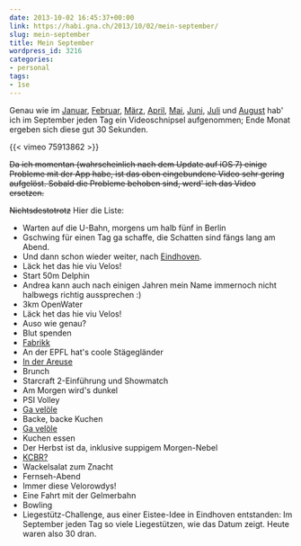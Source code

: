 ```yaml
---
date: 2013-10-02 16:45:37+00:00
link: https://habi.gna.ch/2013/10/02/mein-september/
slug: mein-september
title: Mein September
wordpress_id: 3216
categories:
- personal
tags:
- 1se
---
```


Genau wie im [Januar](https://habi.gna.ch/2013/02/01/mein-januar/), [Februar](https://habi.gna.ch/2013/03/04/mein-februar/), [März](https://habi.gna.ch/2013/04/01/mein-marz/), [April](https://habi.gna.ch/2013/05/01/mein-april/), [Mai](https://habi.gna.ch/2013/06/01/mein-mai/), [Juni](https://habi.gna.ch/2013/07/01/mein-juni/), [Juli](https://habi.gna.ch/2013/08/02/mein-juli/) und [August](https://habi.gna.ch/2013/09/02/mein-august/) hab' ich im September jeden Tag ein Videoschnipsel aufgenommen; Ende Monat ergeben sich diese gut 30 Sekunden.

{{< vimeo 75913862 >}}

<del>Da ich momentan (wahrscheinlich nach dem Update auf iOS 7) einige Probleme mit der App habe, ist das oben eingebundene Video sehr gering aufgelöst. Sobald die Probleme behoben sind, werd' ich das Video ersetzen.</del>

<del>Nichtsdestotrotz</del> Hier die Liste:

  * Warten auf die U-Bahn, morgens um halb fünf in Berlin
  * Gschwing für einen Tag ga schaffe, die Schatten sind fängs lang am Abend.
  * Und dann schon wieder weiter, nach [Eindhoven](http://www.ecmasters2013.com).
  * Läck het das hie viu Velos!
  * Start 50m Delphin
  * Andrea kann auch nach einigen Jahren mein Name immernoch nicht halbwegs richtig aussprechen :)
  * 3km OpenWater
  * Läck het das hie viu Velos!
  * Auso wie genau?
  * Blut spenden
  * [Fabrikk](https://habi.gna.ch/2013/09/13/kurzkritik-karls-kuhne-gassenschau-fabrikk/)
  * An der EPFL hat's coole Stägegländer
  * [In der Areuse](https://habi.gna.ch/2013/09/17/in-der-areuse/)
  * Brunch
  * Starcraft 2-Einführung und Showmatch
  * Am Morgen wird's dunkel
  * PSI Volley
  * [Ga velöle](http://runkeeper.com/user/davidhaberthuer/activity/244402550)
  * Backe, backe Kuchen
  * [Ga velöle](http://runkeeper.com/user/davidhaberthuer/activity/245308136)
  * Kuchen essen
  * Der Herbst ist da, inklusive suppigem Morgen-Nebel
  * [KCBR?](https://youtu.be/Q-Ch8MeH5BI)
  * Wackelsalat zum Znacht
  * Fernseh-Abend
  * Immer diese Velorowdys!
  * Eine Fahrt mit der Gelmerbahn
  * Bowling
  * Liegestütz-Challenge, aus einer Eistee-Idee in Eindhoven entstanden: Im September jeden Tag so viele Liegestützen, wie das Datum zeigt. Heute waren also 30 dran.
